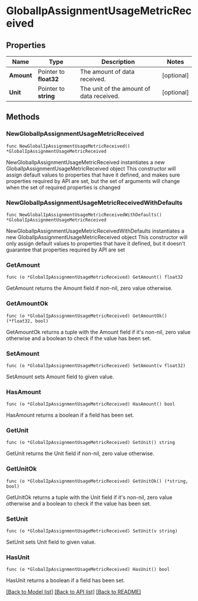 # GlobalIpAssignmentUsageMetricReceived

## Properties

Name | Type | Description | Notes
------------ | ------------- | ------------- | -------------
**Amount** | Pointer to **float32** | The amount of data received. | [optional] 
**Unit** | Pointer to **string** | The unit of the amount of data received. | [optional] 

## Methods

### NewGlobalIpAssignmentUsageMetricReceived

`func NewGlobalIpAssignmentUsageMetricReceived() *GlobalIpAssignmentUsageMetricReceived`

NewGlobalIpAssignmentUsageMetricReceived instantiates a new GlobalIpAssignmentUsageMetricReceived object
This constructor will assign default values to properties that have it defined,
and makes sure properties required by API are set, but the set of arguments
will change when the set of required properties is changed

### NewGlobalIpAssignmentUsageMetricReceivedWithDefaults

`func NewGlobalIpAssignmentUsageMetricReceivedWithDefaults() *GlobalIpAssignmentUsageMetricReceived`

NewGlobalIpAssignmentUsageMetricReceivedWithDefaults instantiates a new GlobalIpAssignmentUsageMetricReceived object
This constructor will only assign default values to properties that have it defined,
but it doesn't guarantee that properties required by API are set

### GetAmount

`func (o *GlobalIpAssignmentUsageMetricReceived) GetAmount() float32`

GetAmount returns the Amount field if non-nil, zero value otherwise.

### GetAmountOk

`func (o *GlobalIpAssignmentUsageMetricReceived) GetAmountOk() (*float32, bool)`

GetAmountOk returns a tuple with the Amount field if it's non-nil, zero value otherwise
and a boolean to check if the value has been set.

### SetAmount

`func (o *GlobalIpAssignmentUsageMetricReceived) SetAmount(v float32)`

SetAmount sets Amount field to given value.

### HasAmount

`func (o *GlobalIpAssignmentUsageMetricReceived) HasAmount() bool`

HasAmount returns a boolean if a field has been set.

### GetUnit

`func (o *GlobalIpAssignmentUsageMetricReceived) GetUnit() string`

GetUnit returns the Unit field if non-nil, zero value otherwise.

### GetUnitOk

`func (o *GlobalIpAssignmentUsageMetricReceived) GetUnitOk() (*string, bool)`

GetUnitOk returns a tuple with the Unit field if it's non-nil, zero value otherwise
and a boolean to check if the value has been set.

### SetUnit

`func (o *GlobalIpAssignmentUsageMetricReceived) SetUnit(v string)`

SetUnit sets Unit field to given value.

### HasUnit

`func (o *GlobalIpAssignmentUsageMetricReceived) HasUnit() bool`

HasUnit returns a boolean if a field has been set.


[[Back to Model list]](../README.md#documentation-for-models) [[Back to API list]](../README.md#documentation-for-api-endpoints) [[Back to README]](../README.md)


